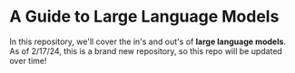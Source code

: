 # A Guide to Large Language Models
In this repository, we'll cover the in's and out's of **large language models**. As of 2/17/24, this is a brand new repository, so this repo will be updated over time!